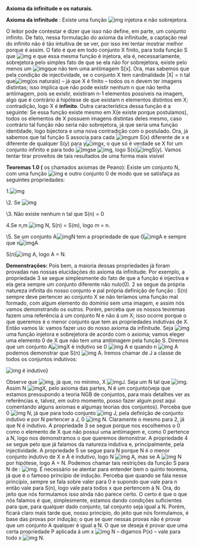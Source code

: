 **Axioma da infinitude e os naturais.**

 

**Axioma da infinitude** : Existe uma função ![img](JRonaldoFerreira.github.io/ImagePost/clip_image002.png) injetora e não sobrejetora.

O leitor pode contestar e dizer que isso não define, em parte, um conjunto infinito. De fato, nessa formulação do axioma da infinitude, a captação real do infinito não é tão intuitiva de se ver, por isso irei tentar mostrar melhor porque é assim. O fato é que em todo conjunto X finito, para toda função S que ![img](JRonaldoFerreira.github.io/ImagePost/clip_image002.png) e que essa mesma função é injetora, ela é, necessariamente, sobrejetora pelo simples fato de que se ela não for sobrejetora, existe pelo menos um ![img](JRonaldoFerreira.github.io/ImagePost/clip_image005.png)que não tem uma antiimagem S[x]. Ora, mas sabemos que pela condição de injectividade, se o conjunto X tem cardinalidade |X| = n tal que![img](JRonaldoFerreira.github.io/ImagePost/clip_image007.png)(os naturais) – já que X é finito – todos os n devem ter imagens distintas; isso implica que não pode existir nenhum n que não tenha antiimagem, pois se existir, existiram n-1 elementos possíveis na imagem, algo que é contrário á hipótese de que existam n elementos distintos em X; contradição, logo X é **infinito**. Outra característica dessa função é a seguinte: Se essa função existe mesmo em X(e existe porque postulamos), todos os elementos de X possuem imagens distintas deles mesmo, caso contrário tal função não seria não sobrejetora, já que seria uma função identidade, logo bijectora e uma nova contradição com o postulado. Ora, já sabemos que tal função S associa para cada ![img](JRonaldoFerreira.github.io/ImagePost/clip_image005.png)um S(x) diferente de x e diferente de qualquer S(y) para y![img](JRonaldoFerreira.github.io/ImagePost/clip_image010.png)x, o que só é verdade se X for um conjunto infinito e para todo ![img](JRonaldoFerreira.github.io/ImagePost/clip_image005.png)se ![img](JRonaldoFerreira.github.io/ImagePost/clip_image013.png), logo S(x)![img](JRonaldoFerreira.github.io/ImagePost/clip_image010.png)S(y). Vamos tentar tirar proveitos de tais resultados de uma forma mais visível 

**Teoremas 1.0 (** os chamados axiomas de Peano): Existe um conjunto N, com uma função ![img](JRonaldoFerreira.github.io/ImagePost/clip_image016.png) e outro conjunto 0 de modo que se satisfaça as seguintes propriedades:

   1.![img](JRonaldoFerreira.github.io/ImagePost/clip_image018.png)

   \2. Se ![img](JRonaldoFerreira.github.io/ImagePost/clip_image020.png)

   \3. Não existe nenhum n tal que S(n) = 0

   4.Se n,m ![img](JRonaldoFerreira.github.io/ImagePost/clip_image022.png) N, S(n) = S(m), logo m = n.

   \5. Se um conjunto A![img](JRonaldoFerreira.github.io/ImagePost/clip_image024.png)N tem a propriedade de que 0![img](JRonaldoFerreira.github.io/ImagePost/clip_image022.png)A e sempre que n![img](JRonaldoFerreira.github.io/ImagePost/clip_image022.png)A 

   S(n)![img](JRonaldoFerreira.github.io/ImagePost/clip_image022.png) A, logo A = N.

**Demonstrações:** Pois bem, a maioria dessas propriedades já foram provadas nas nossas elucidações do axioma da infinitude. Por exemplo, a propriedade 3 se segue simplesmente do fato de que a função é injectiva e ela gera sempre um conjunto diferente não nulo(0). 2 se segue da própria natureza infinita do nosso conjunto e pal própria definição de função : S(n) sempre deve pertencer ao conjunto X se não teríamos uma função mal formado, com algum elemento do domínio sem uma imagem, e assim nós vamos demonstrando os outros. Porém, perceba que os nossos teoremas fazem uma referência á um conjunto N e não á um X; isso ocorre porque o que queremos é o menor conjunto que tem as propriedades indutivas de X. Então vamos lá: vamos fazer uso do nosso axioma da infinitude. Seja ![img](JRonaldoFerreira.github.io/ImagePost/clip_image002.png) uma função injetora e sobrejetora de acordo com o axioma; vamos eleger uma elemento 0 de X que não tem uma antiimagem pela função S. Diremos que um conjunto A![img](JRonaldoFerreira.github.io/ImagePost/clip_image024.png)X é indutivo se 0 ![img](JRonaldoFerreira.github.io/ImagePost/clip_image022.png) A e quando n ![img](JRonaldoFerreira.github.io/ImagePost/clip_image022.png) A podemos demonstrar que S(n) ![img](JRonaldoFerreira.github.io/ImagePost/clip_image022.png) A. Iremos chamar de J a classe de todos os conjuntos indutivos:

![img](JRonaldoFerreira.github.io/ImagePost/clip_image033.png) é indutivo}

Observe que ![img](JRonaldoFerreira.github.io/ImagePost/clip_image035.png), já que, no mínimo, X ![img](JRonaldoFerreira.github.io/ImagePost/clip_image022.png)J. Seja um N tal que ![img](JRonaldoFerreira.github.io/ImagePost/clip_image038.png). Assim N ![img](JRonaldoFerreira.github.io/ImagePost/clip_image024.png)X, pelo axioma das partes, N é um conjunto(veja que estamos pressupondo a teoria NGB de conjuntos, para mais detalhes ver as referências e, talvez, em outro momento, posso fazer algum post aqui comentando alguns axiomas e algumas teorias dos conjuntos).                                                                            Perceba que 0 ![img](JRonaldoFerreira.github.io/ImagePost/clip_image022.png) N, já que para todo conjunto ![img](JRonaldoFerreira.github.io/ImagePost/clip_image022.png) J, pela definição de conjunto indutivo e por N pertencer a J, 0 ![img](JRonaldoFerreira.github.io/ImagePost/clip_image022.png) N. Claramente o mesmo para 2, já que N é indutivo. A propriedade 3 se segue porque nos escolhemos o 0 como o elemento de X que não possui uma antiimagem e, como 0 pertence a N, logo nos demonstramos o que queremos demonstrar. A propriedade 4 se segue pelo que já falamos da natureza indutiva e, principalmente, pela injectividade. A propriedade 5 se segue para N porque N é o menor conjunto indutivo de X e A é indutivo, logo N ![img](JRonaldoFerreira.github.io/ImagePost/clip_image024.png) A, mas se A ![img](JRonaldoFerreira.github.io/ImagePost/clip_image024.png) N por hipótese, logo A = N. Podemos chamar tais restrições da função S para N de : ![img](JRonaldoFerreira.github.io/ImagePost/clip_image046.png). É necessário se atentar para entender bem o quinto teorema, já que é o famoso princípio de indução. Perceba que quando se fala nesse princípio, sempre se fala sobre valer para 0 e supondo que vale para n então vale para S(n), logo vale para todos x que pertencem á N. Ora, do jeito que nós formulamos isso ainda não parece certo. O certo é que o que nós falamos é que, simplesmente, estamos dando condições suficientes para que, para qualquer dado conjunto, tal conjunto seja igual a N. Porém, ficará claro mais tarde que, nosso princípio, do jeito que nós formulamos, é base das provas por indução; o que se quer nessas provas não é provar que um conjunto A qualquer é igual a N. O que se deseja é provar que uma certa propriedade P aplicada á um x ![img](JRonaldoFerreira.github.io/ImagePost/clip_image022.png) N – digamos P(x) – vale para todo x ![img](JRonaldoFerreira.github.io/ImagePost/clip_image022.png) N. 
